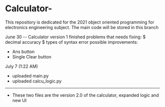 # Calculator-

This repository is dedicated for the 2021 object oriented programming for electronics engineering subject.
The main code will be stored in this branch 

June 30 -- Calculator version 1 finished 
      problems that needs fixing:
  $ decimal accuracy
  $ types of syntax error
      possible improvements:
  + Ans button
  + Single Clear button


July 7 (1:22 AM)
- uploaded main.py
- uploaded calcu_logic.py 
-  ------------------------- 
- These two files are the version 2.0 of the calculator, expanded logic and new UI  

